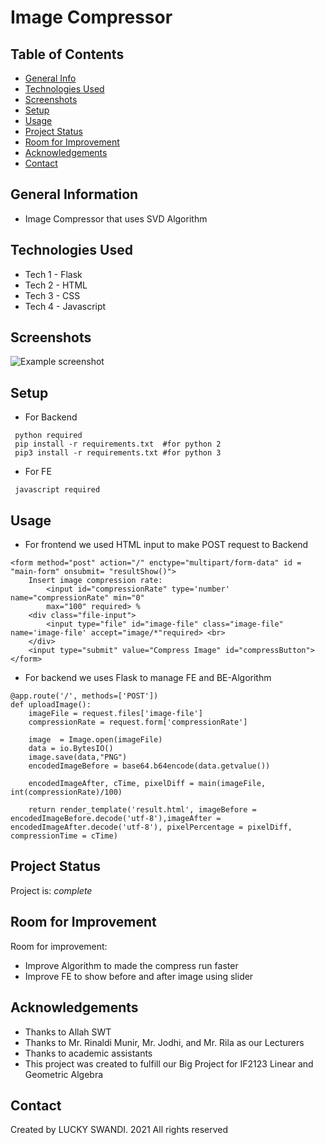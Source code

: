 # Image Compressor

## Table of Contents
* [General Info](#general-information)
* [Technologies Used](#technologies-used)
* [Screenshots](#screenshots)
* [Setup](#setup)
* [Usage](#usage)
* [Project Status](#project-status)
* [Room for Improvement](#room-for-improvement)
* [Acknowledgements](#acknowledgements)
* [Contact](#contact)


## General Information
- Image Compressor that uses SVD Algorithm


## Technologies Used
- Tech 1 - Flask
- Tech 2 - HTML
- Tech 3 - CSS
- Tech 4 - Javascript


## Screenshots
![Example screenshot](./src/img/landingPage.png)
<!-- If you have screenshots you'd like to share, include them here. -->


## Setup
- For Backend <br>
```
 python required
 pip install -r requirements.txt  #for python 2
 pip3 install -r requirements.txt #for python 3
```
- For FE <br>
```
 javascript required
```
## Usage

- For frontend we used HTML input to make POST request to Backend

```
<form method="post" action="/" enctype="multipart/form-data" id = "main-form" onsubmit= "resultShow()">
    Insert image compression rate: 
        <input id="compressionRate" type='number' name="compressionRate" min="0"
        max="100" required> %
    <div class="file-input">
        <input type="file" id="image-file" class="image-file" name='image-file' accept="image/*"required> <br>
    </div>
    <input type="submit" value="Compress Image" id="compressButton">
</form>
```

- For backend we uses Flask to manage FE and BE-Algorithm
```
@app.route('/', methods=['POST'])
def uploadImage():
    imageFile = request.files['image-file']
    compressionRate = request.form['compressionRate']

    image  = Image.open(imageFile)
    data = io.BytesIO()
    image.save(data,"PNG")
    encodedImageBefore = base64.b64encode(data.getvalue())

    encodedImageAfter, cTime, pixelDiff = main(imageFile, int(compressionRate)/100)

    return render_template('result.html', imageBefore = encodedImageBefore.decode('utf-8'),imageAfter = encodedImageAfter.decode('utf-8'), pixelPercentage = pixelDiff, compressionTime = cTime)
```


## Project Status
Project is:  _complete_


## Room for Improvement

Room for improvement:
- Improve Algorithm to made the compress run faster
- Improve FE to show before and after image using slider


## Acknowledgements
- Thanks to Allah SWT
- Thanks to Mr. Rinaldi Munir, Mr. Jodhi, and Mr. Rila as our Lecturers
- Thanks to academic assistants
- This project was created to fulfill our Big Project for IF2123 Linear and Geometric Algebra


## Contact
Created by LUCKY SWANDI. 2021 All rights reserved

